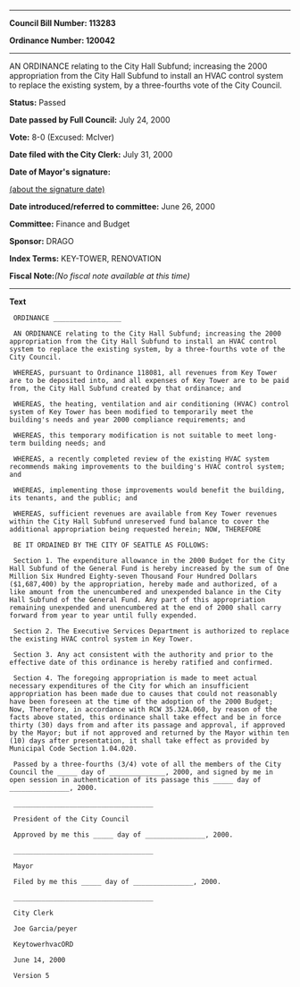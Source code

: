 

********

**Council Bill Number: 113283**
   
**Ordinance Number: 120042**
********

 AN ORDINANCE relating to the City Hall Subfund; increasing the 2000 appropriation from the City Hall Subfund to install an HVAC control system to replace the existing system, by a three-fourths vote of the City Council.

**Status:** Passed
   
**Date passed by Full Council:** July 24, 2000
   
**Vote:** 8-0 (Excused: McIver)
   
**Date filed with the City Clerk:** July 31, 2000
   
**Date of Mayor's signature:**
   
[(about the signature date)](/~public/approvaldate.htm)
   
   
   
**Date introduced/referred to committee:** June 26, 2000
   
**Committee:** Finance and Budget
   
**Sponsor:** DRAGO
   
   
**Index Terms:** KEY-TOWER, RENOVATION

**Fiscal Note:**_(No fiscal note available at this time)_

********

**Text**
   
```
 ORDINANCE _________________

 AN ORDINANCE relating to the City Hall Subfund; increasing the 2000 appropriation from the City Hall Subfund to install an HVAC control system to replace the existing system, by a three-fourths vote of the City Council.

 WHEREAS, pursuant to Ordinance 118081, all revenues from Key Tower are to be deposited into, and all expenses of Key Tower are to be paid from, the City Hall Subfund created by that ordinance; and

 WHEREAS, the heating, ventilation and air conditioning (HVAC) control system of Key Tower has been modified to temporarily meet the building's needs and year 2000 compliance requirements; and

 WHEREAS, this temporary modification is not suitable to meet long- term building needs; and

 WHEREAS, a recently completed review of the existing HVAC system recommends making improvements to the building's HVAC control system; and

 WHEREAS, implementing those improvements would benefit the building, its tenants, and the public; and

 WHEREAS, sufficient revenues are available from Key Tower revenues within the City Hall Subfund unreserved fund balance to cover the additional appropriation being requested herein; NOW, THEREFORE

 BE IT ORDAINED BY THE CITY OF SEATTLE AS FOLLOWS:

 Section 1. The expenditure allowance in the 2000 Budget for the City Hall Subfund of the General Fund is hereby increased by the sum of One Million Six Hundred Eighty-seven Thousand Four Hundred Dollars ($1,687,400) by the appropriation, hereby made and authorized, of a like amount from the unencumbered and unexpended balance in the City Hall Subfund of the General Fund. Any part of this appropriation remaining unexpended and unencumbered at the end of 2000 shall carry forward from year to year until fully expended.

 Section 2. The Executive Services Department is authorized to replace the existing HVAC control system in Key Tower.

 Section 3. Any act consistent with the authority and prior to the effective date of this ordinance is hereby ratified and confirmed.

 Section 4. The foregoing appropriation is made to meet actual necessary expenditures of the City for which an insufficient appropriation has been made due to causes that could not reasonably have been foreseen at the time of the adoption of the 2000 Budget; Now, Therefore, in accordance with RCW 35.32A.060, by reason of the facts above stated, this ordinance shall take effect and be in force thirty (30) days from and after its passage and approval, if approved by the Mayor; but if not approved and returned by the Mayor within ten (10) days after presentation, it shall take effect as provided by Municipal Code Section 1.04.020.

 Passed by a three-fourths (3/4) vote of all the members of the City Council the _____ day of ______________, 2000, and signed by me in open session in authentication of its passage this _____ day of _______________, 2000.

 ___________________________________

 President of the City Council

 Approved by me this _____ day of _______________, 2000.

 ___________________________________

 Mayor

 Filed by me this _____ day of _______________, 2000.

 ___________________________________

 City Clerk

 Joe Garcia/peyer

 KeytowerhvacORD

 June 14, 2000

 Version 5

```
